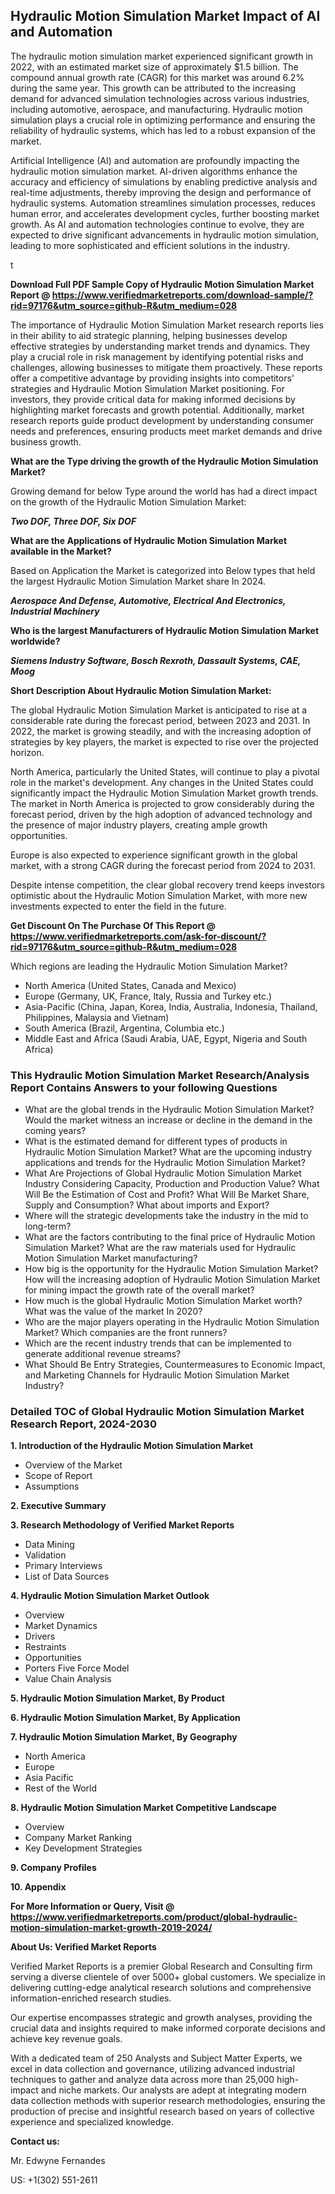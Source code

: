 <h2>Hydraulic Motion Simulation Market Impact of AI and Automation</h2><p>The hydraulic motion simulation market experienced significant growth in 2022, with an estimated market size of approximately $1.5 billion. The compound annual growth rate (CAGR) for this market was around 6.2% during the same year. This growth can be attributed to the increasing demand for advanced simulation technologies across various industries, including automotive, aerospace, and manufacturing. Hydraulic motion simulation plays a crucial role in optimizing performance and ensuring the reliability of hydraulic systems, which has led to a robust expansion of the market.</p><p>Artificial Intelligence (AI) and automation are profoundly impacting the hydraulic motion simulation market. AI-driven algorithms enhance the accuracy and efficiency of simulations by enabling predictive analysis and real-time adjustments, thereby improving the design and performance of hydraulic systems. Automation streamlines simulation processes, reduces human error, and accelerates development cycles, further boosting market growth. As AI and automation technologies continue to evolve, they are expected to drive significant advancements in hydraulic motion simulation, leading to more sophisticated and efficient solutions in the industry.</p>t</p><p id="" class=""><strong>Download Full PDF Sample Copy of Hydraulic Motion Simulation Market Report @ <a href="https://www.verifiedmarketreports.com/download-sample/?rid=97176&utm_source=github-R&utm_medium=028" target="_blank">https://www.verifiedmarketreports.com/download-sample/?rid=97176&utm_source=github-R&utm_medium=028</a></strong></p><p>The importance of&nbsp;Hydraulic Motion Simulation Market research reports lies in their ability to aid strategic planning, helping businesses develop effective strategies by understanding market trends and dynamics. They play a crucial role in risk management by identifying potential risks and challenges, allowing businesses to mitigate them proactively. These reports offer a competitive advantage by providing insights into competitors' strategies and Hydraulic Motion Simulation Market positioning. For investors, they provide critical data for making informed decisions by highlighting market forecasts and growth potential. Additionally, market research reports guide product development by understanding consumer needs and preferences, ensuring products meet market demands and drive business growth.</p><p><strong>What are the&nbsp;Type driving the growth of the Hydraulic Motion Simulation Market?</strong></p><p id="" class="">Growing demand for below Type around the world has had a direct impact on the growth of the Hydraulic Motion Simulation Market:</p><em><strong>Two DOF, Three DOF, Six DOF</strong></em></p><strong>What are the&nbsp;Applications&nbsp;of Hydraulic Motion Simulation Market available in the Market?</strong></p><p id="" class="">Based on Application the Market is categorized into Below types that held the largest Hydraulic Motion Simulation Market share In 2024.</p><em><strong>Aerospace And Defense, Automotive, Electrical And Electronics, Industrial Machinery</strong></em></p><strong>Who is the largest Manufacturers of Hydraulic Motion Simulation Market worldwide?</strong></p><p><em><strong>Siemens Industry Software, Bosch Rexroth, Dassault Systems, CAE, Moog</strong></em></p><p id="" class=""><strong>Short Description About Hydraulic Motion Simulation Market:</strong></p><p>The global Hydraulic Motion Simulation Market is anticipated to rise at a considerable rate during the forecast period, between 2023 and 2031. In 2022, the market is growing steadily, and with the increasing adoption of strategies by key players, the market is expected to rise over the projected horizon.</p><p>North America, particularly the United States, will continue to play a pivotal role in the market's development. Any changes in the United States could significantly impact the Hydraulic Motion Simulation Market growth trends. The market in North America is projected to grow considerably during the forecast period, driven by the high adoption of advanced technology and the presence of major industry players, creating ample growth opportunities.</p><p>Europe is also expected to experience significant growth in the global market, with a strong CAGR during the forecast period from 2024 to 2031.</p><p>Despite intense competition, the clear global recovery trend keeps investors optimistic about the Hydraulic Motion Simulation Market, with more new investments expected to enter the field in the future.</p><p id="" class=""><strong>Get Discount On The Purchase Of This Report @ <a href="https://www.verifiedmarketreports.com/ask-for-discount/?rid=97176&utm_source=github-R&utm_medium=028" target="_blank">https://www.verifiedmarketreports.com/ask-for-discount/?rid=97176&utm_source=github-R&utm_medium=028</a></strong></p>Which regions are leading the Hydraulic Motion Simulation Market?</p><ul><li>North America (United States, Canada and Mexico)</li><li>Europe (Germany, UK, France, Italy, Russia and Turkey etc.)</li><li>Asia-Pacific (China, Japan, Korea, India, Australia, Indonesia, Thailand, Philippines, Malaysia and Vietnam)</li><li>South America (Brazil, Argentina, Columbia etc.)</li><li>Middle East and Africa (Saudi Arabia, UAE, Egypt, Nigeria and South Africa)</li></ul><h3 id="" class="">This Hydraulic Motion Simulation Market Research/Analysis Report Contains Answers to your following Questions</h3><ul><li>What are the global trends in the Hydraulic Motion Simulation Market? Would the market witness an increase or decline in the demand in the coming years?</li><li>What is the estimated demand for different types of products in Hydraulic Motion Simulation Market? What are the upcoming industry applications and trends for the Hydraulic Motion Simulation Market?</li><li>What Are Projections of Global Hydraulic Motion Simulation Market Industry Considering Capacity, Production and Production Value? What Will Be the Estimation of Cost and Profit? What Will Be Market Share, Supply and Consumption? What about imports and Export?</li><li>Where will the strategic developments take the industry in the mid to long-term?</li><li>What are the factors contributing to the final price of Hydraulic Motion Simulation Market? What are the raw materials used for Hydraulic Motion Simulation Market manufacturing?</li><li>How big is the opportunity for the Hydraulic Motion Simulation Market? How will the increasing adoption of Hydraulic Motion Simulation Market for mining impact the growth rate of the overall market?</li><li>How much is the global Hydraulic Motion Simulation Market worth? What was the value of the market In 2020?</li><li>Who are the major players operating in the Hydraulic Motion Simulation Market? Which companies are the front runners?</li><li>Which are the recent industry trends that can be implemented to generate additional revenue streams?</li><li>What Should Be Entry Strategies, Countermeasures to Economic Impact, and Marketing Channels for Hydraulic Motion Simulation Market Industry?</li></ul><h3 id="" class="">Detailed TOC of Global Hydraulic Motion Simulation Market Research Report, 2024-2030</h3><p id="" class=""><strong>1. Introduction of the Hydraulic Motion Simulation Market</strong></p><ul><li>Overview of the Market</li><li>Scope of Report</li><li>Assumptions</li></ul><p id="" class=""><strong>2. Executive Summary</strong></p><p id="" class=""><strong>3. Research Methodology of Verified Market Reports</strong></p><ul><li>Data Mining</li><li>Validation</li><li>Primary Interviews</li><li>List of Data Sources</li></ul><p id="" class=""><strong>4. Hydraulic Motion Simulation Market Outlook</strong></p><ul><li>Overview</li><li>Market Dynamics</li><li>Drivers</li><li>Restraints</li><li>Opportunities</li><li>Porters Five Force Model</li><li>Value Chain Analysis</li></ul><p id="" class=""><strong>5. Hydraulic Motion Simulation Market, By Product</strong></p><p id="" class=""><strong>6. Hydraulic Motion Simulation Market, By Application</strong></p><p id="" class=""><strong>7. Hydraulic Motion Simulation Market, By Geography</strong></p><ul><li>North America</li><li>Europe</li><li>Asia Pacific</li><li>Rest of the World</li></ul><p id="" class=""><strong>8. Hydraulic Motion Simulation Market Competitive Landscape</strong></p><ul><li>Overview</li><li>Company Market Ranking</li><li>Key Development Strategies</li></ul><p id="" class=""><strong>9. Company Profiles</strong></p><p id="" class=""><strong>10. Appendix</strong></p><p id="" class=""><strong>For More Information or Query, Visit @ <a href="https://www.verifiedmarketreports.com/product/global-hydraulic-motion-simulation-market-growth-2019-2024/" target="_blank">https://www.verifiedmarketreports.com/product/global-hydraulic-motion-simulation-market-growth-2019-2024/</a></strong></p><p id="" class=""><strong>About Us: Verified Market Reports</strong></p><p id="" class="">Verified Market Reports is a premier Global Research and Consulting firm serving a diverse clientele of over 5000+ global customers. We specialize in delivering cutting-edge analytical research solutions and comprehensive information-enriched research studies.</p><p id="" class="">Our expertise encompasses strategic and growth analyses, providing the crucial data and insights required to make informed corporate decisions and achieve key revenue goals.</p><p id="" class="">With a dedicated team of 250 Analysts and Subject Matter Experts, we excel in data collection and governance, utilizing advanced industrial techniques to gather and analyze data across more than 25,000 high-impact and niche markets. Our analysts are adept at integrating modern data collection methods with superior research methodologies, ensuring the production of precise and insightful research based on years of collective experience and specialized knowledge.</p><p id="" class=""><strong>Contact us:</strong></p><p id="" class="">Mr. Edwyne Fernandes</p><p id="" class="">US: +1(302) 551-2611</p>